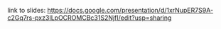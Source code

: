 link to slides:
https://docs.google.com/presentation/d/1xrNupER7S9A-c2Gq7rs-pxz3ILpOCROMCBc31S2NjfI/edit?usp=sharing
